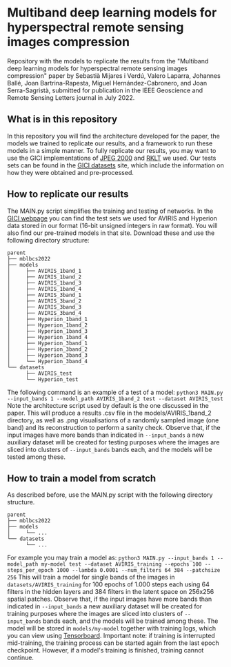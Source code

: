 # Multiband deep learning models for hyperspectral remote sensing images compression
Repository with the models to replicate the results from the "Multiband deep learning models for hyperspectral remote sensing images compression" paper by Sebastià Mijares i Verdú, Valero Laparra, Johannes Ballé, Joan Bartrina-Rapesta, Miguel Hernández-Cabronero, and Joan Serra-Sagristà, submitted for publication in the IEEE Geoscience and Remote Sensing Letters journal in July 2022.
## What is in this repository
In this repository you will find the architecture developed for the paper, the models we trained to replicate our results, and a framework to run these models in a simple manner. To fully replicate our results, you may want to use the GICI implementations of [JPEG 2000](http://gici.uab.cat/BOI/) and [RKLT](http://gici.uab.cat/GiciApps/rklt.tar.gz) we used. Our tests sets can be found in the [GICI datasets](https://gici.uab.cat/GiciWebPage/datasets.php) site, which include the information on how they were obtained and pre-processed.
## How to replicate our results
The MAIN.py script simplifies the training and testing of networks. In the [GICI webpage](http://gici.uab.cat/GiciWebPage/datasets.php) you can find the test sets we used for AVIRIS and Hyperion data stored in our format (16-bit unsigned integers in raw format). You will also find our pre-trained models in that site. Download these and use the following directory structure:

```
parent
├── mblbcs2022
├── models
│     ├── AVIRIS_1band_1
│     ├── AVIRIS_1band_2
│     ├── AVIRIS_1band_3
│     ├── AVIRIS_1band_4
│     ├── AVIRIS_3band_1
│     ├── AVIRIS_3band_2
│     ├── AVIRIS_3band_3
│     ├── AVIRIS_3band_4
│     ├── Hyperion_1band_1
│     ├── Hyperion_1band_2
│     ├── Hyperion_1band_3
│     ├── Hyperion_1band_4
│     ├── Hyperion_3band_1
│     ├── Hyperion_3band_2
│     ├── Hyperion_3band_3
│     └── Hyperion_3band_4
└── datasets
      ├── AVIRIS_test
      └── Hyperion_test
```

The following command is an example of a test of a model:
`python3 MAIN.py --input_bands 1 --model_path AVIRIS_1band_2 test --dataset AVIRIS_test`
Note the architecture script used by default is the one discussed in the paper. This will produce a results .csv file in the models/AVIRIS_1band_2 directory, as well as .png visualisations of a randomly sampled image (one band) and its reconstruction to perform a sanity check.
Observe that, if the input images have more bands than indicated in `--input_bands` a new auxiliary dataset will be created for testing purposes where the images are sliced into clusters of `--input_bands` bands each, and the models will be tested among these.
## How to train a model from scratch
As described before, use the MAIN.py script with the following directory structure.

```
parent
├── mblbcs2022
├── models
│     └── ...
└── datasets
      └── ...
```

For example you may train a model as:
`python3 MAIN.py --input_bands 1 --model_path my-model test --dataset AVIRIS_training --epochs 100 --steps_per_epoch 1000 --lambda 0.0001 --num_filters 64 384 --patchsize 256`
This will train a model for single bands of the images in `datasets/AVIRIS_training` for 100 epochs of 1.000 steps each using 64 filters in the hidden layers and 384 filters in the latent space on 256x256 spatial patches. Observe that, if the input images have more bands than indicated in `--input_bands` a new auxiliary dataset will be created for training purposes where the images are sliced into clusters of `--input_bands` bands each, and the models will be trained among these. The model will be stored in `models/my-model` together with training logs, which you can view using [Tensorboard](https://www.tensorflow.org/tensorboard).
Important note: if training is interrupted mid-training, the training process can be started again from the last epoch checkpoint. However, if a model's training is finished, training cannot continue.
